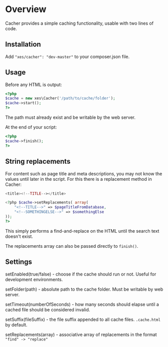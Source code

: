 # Overview

Cacher provides a simple caching functionality, usable with two lines of code.

## Installation

Add `"xes/cacher": "dev-master"` to your composer.json file.

## Usage

Before any HTML is output:

```php
<?php
$cache = new xes\Cacher('/path/to/cache/folder');
$cache->start();
?>
```

The path must already exist and be writable by the web server.

At the end of your script:

```php
<?php
$cache->finish();
?>
```

## String replacements

For content such as page title and meta descriptions, you may not know the values until later in the script. For this there is a replacement method in Cacher:

```php
<title><!--TITLE--></title>

<?php $cache->setReplacements( array(
	"<!--TITLE-->" => $pageTitleFromDatabase,
	"<!--SOMETHINGELSE-->" => $somethingElse
));
?>
```

This simply performs a find-and-replace on the HTML until the search text doesn't exist.

The replacements array can also be passed directly to `finish()`.

## Settings

setEnabled(true/false) - choose if the cache should run or not. Useful for development environments.

setFolder(path) - absolute path to the cache folder. Must be writable by web server.

setTimeout(numberOfSeconds) - how many seconds should elapse until a cached file should be considered invalid.

setSuffix(fileSuffix) - the file suffix appended to all cache files. `.cache.html` by default.

setReplacements(array) - associative array of replacements in the format `"find" -> "replace"`
